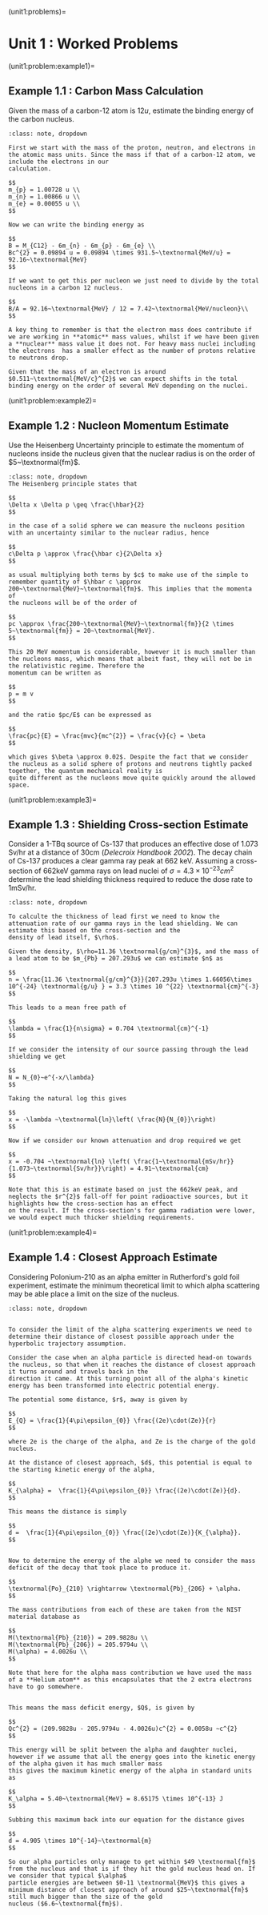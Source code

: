(unit1:problems)=
# Unit 1 : Worked Problems

(unit1:problem:example1)=
## Example 1.1 : Carbon Mass Calculation
Given the mass of a carbon-12 atom is $12u$, estimate the binding energy of the carbon nucleus.
```{admonition} Solution
:class: note, dropdown

First we start with the mass of the proton, neutron, and electrons in the atomic mass units. Since the mass if that of a carbon-12 atom, we include the electrons in our 
calculation.

$$
m_{p} = 1.00728 u \\
m_{n} = 1.00866 u \\
m_{e} = 0.00055 u \\
$$

Now we can write the binding energy as

$$
B = M_{C12} - 6m_{n} - 6m_{p} - 6m_{e} \\
Bc^{2} = 0.09894 u = 0.09894 \times 931.5~\textnormal{MeV/u} = 92.16~\textnormal{MeV}
$$

If we want to get this per nucleon we just need to divide by the total nucleons in a carbon 12 nucleus.

$$
B/A = 92.16~\textnormal{MeV} / 12 = 7.42~\textnormal{MeV/nucleon}\\
$$

A key thing to remember is that the electron mass does contribute if we are working in **atomic** mass values, whilst if we have been given 
a **nuclear** mass value it does not. For heavy mass nuclei including the electrons  has a smaller effect as the number of protons relative to neutrons drop. 

Given that the mass of an electron is around $0.511~\textnormal{MeV/c}^{2}$ we can expect shifts in the total binding energy on the order of several MeV depending on the nuclei. 

```

(unit1:problem:example2)=
## Example 1.2 : Nucleon Momentum Estimate
Use the Heisenberg Uncertainty principle to estimate the momentum of nucleons inside the nucleus given that the nuclear radius is on the order of $5~\textnormal{fm}$.

```{admonition} Solution
:class: note, dropdown
The Heisenberg principle states that 

$$
\Delta x \Delta p \geq \frac{\hbar}{2}
$$

in the case of a solid sphere we can measure the nucleons position with an uncertainty similar to the nuclear radius, hence

$$
c\Delta p \approx \frac{\hbar c}{2\Delta x}
$$

as usual multiplying both terms by $c$ to make use of the simple to remember quantity of $\hbar c \approx 200~\textnormal{MeV}~\textnormal{fm}$. This implies that the momenta of 
the nucleons will be of the order of 

$$
pc \approx \frac{200~\textnormal{MeV}~\textnormal{fm}}{2 \times 5~\textnormal{fm}} = 20~\textnormal{MeV}.
$$

This 20 MeV momentum is considerable, however it is much smaller than the nucleons mass, which means that albeit fast, they will not be in the relativistic regime. Therefore the 
momentum can be written as 

$$
p = m v
$$

and the ratio $pc/E$ can be expressed as

$$
\frac{pc}{E} = \frac{mvc}{mc^{2}} = \frac{v}{c} = \beta
$$

which gives $\beta \approx 0.02$. Despite the fact that we consider the nucleus as a solid sphere of protons and neutrons tightly packed together, the quantum mechanical reality is 
quite different as the nucleons move quite quickly around the allowed space.

```

(unit1:problem:example3)=
## Example 1.3 : Shielding Cross-section Estimate
Consider a 1-TBq source of Cs-137 that produces an effective dose of 1.073 Sv/hr at a distance of 30cm (*Delecroix Handbook 2002*). The decay chain of Cs-137 produces a clear 
gamma ray peak at 662 keV. Assuming a cross-section of 662keV gamma rays on lead nuclei of $\sigma=4.3 \times 10^{-23} cm^{2}$ determine the lead shielding thickness required to 
reduce the dose rate to 1mSv/hr.

```{admonition} Solution
:class: note, dropdown

To calculte the thickness of lead first we need to know the attenuation rate of our gamma rays in the lead shielding. We can estimate this based on the cross-section and the 
density of lead itself, $\rho$.

Given the density, $\rho=11.36 \textnormal{g/cm}^{3}$, and the mass of a lead atom to be $m_{Pb} = 207.293u$ we can estimate $n$ as 

$$
n = \frac{11.36 \textnormal{g/cm}^{3}}{207.293u \times 1.66056\times 10^{-24} \textnormal{g/u} } = 3.3 \times 10 ^{22} \textnormal{cm}^{-3}
$$

This leads to a mean free path of

$$
\lambda = \frac{1}{n\sigma} = 0.704 \textnormal{cm}^{-1}
$$

If we consider the intensity of our source passing through the lead shielding we get

$$
N = N_{0}~e^{-x/\lambda}
$$

Taking the natural log this gives

$$
x = -\lambda ~\textnormal{ln}\left( \frac{N}{N_{0}}\right)
$$

Now if we consider our known attenuation and drop required we get

$$
x = -0.704 ~\textnormal{ln} \left( \frac{1~\textnormal{mSv/hr}}{1.073~\textnormal{Sv/hr}}\right) = 4.91~\textnormal{cm}
$$

Note that this is an estimate based on just the 662keV peak, and neglects the $r^{2}$ fall-off for point radioactive sources, but it highlights how the cross-section has an effect 
on the result. If the cross-section's for gamma radiation were lower, we would expect much thicker shielding requirements.

```

(unit1:problem:example4)=
## Example 1.4 : Closest Approach Estimate
Considering Polonium-210 as an alpha emitter in Rutherford's gold foil experiment, estimate the minimum theoretical limit to which alpha scattering may be able place a limit on 
the size of the nucleus.

```{admonition} Solution
:class: note, dropdown


To consider the limit of the alpha scattering experiments we need to determine their distance of closest possible approach under the hyperbolic trajectory assumption.

Consider the case when an alpha particle is directed head-on towards the nucleus, so that when it reaches the distance of closest approach it turns around and travels back in the 
direction it came. At this turning point all of the alpha's kinetic energy has been transformed into electric potential energy.

The potential some distance, $r$, away is given by

$$
E_{Q} = \frac{1}{4\pi\epsilon_{0}} \frac{(2e)\cdot(Ze)}{r}
$$

where 2e is the charge of the alpha, and Ze is the charge of the gold nucleus.

At the distance of closest approach, $d$, this potential is equal to the starting kinetic energy of the alpha,

$$
K_{\alpha} =  \frac{1}{4\pi\epsilon_{0}} \frac{(2e)\cdot(Ze)}{d}.
$$

This means the distance is simply

$$
d =  \frac{1}{4\pi\epsilon_{0}} \frac{(2e)\cdot(Ze)}{K_{\alpha}}.
$$


Now to determine the energy of the alphe we need to consider the mass deficit of the decay that took place to produce it. 

$$
\textnormal{Po}_{210} \rightarrow \textnormal{Pb}_{206} + \alpha.
$$

The mass contributions from each of these are taken from the NIST material database as

$$
M(\textnormal{Pb}_{210}) = 209.9828u \\
M(\textnormal{Pb}_{206}) = 205.9794u \\
M(\alpha) = 4.0026u \\
$$

Note that here for the alpha mass contribution we have used the mass of a **Helium atom** as this encapsulates that the 2 extra electrons have to go somewhere.


This means the mass deficit energy, $Q$, is given by

$$
Qc^{2} = (209.9828u - 205.9794u - 4.0026u)c^{2} = 0.0058u ~c^{2}
$$

This energy will be split between the alpha and daughter nuclei, however if we assume that all the energy goes into the kinetic energy of the alpha given it has much smaller mass 
this gives the maximum kinetic energy of the alpha in standard units as

$$
K_\alpha = 5.40~\textnormal{MeV} = 8.65175 \times 10^{-13} J
$$

Subbing this maximum back into our equation for the distance gives

$$
d = 4.905 \times 10^{-14}~\textnormal{m}
$$

So our alpha particles only manage to get within $49 \textnormal{fm}$ from the nucleus and that is if they hit the gold nucleus head on. If we consider that typical $\alpha$ 
particle energies are between $0-11 \textnormal{MeV}$ this gives a minimum distance of closest approach of around $25~\textnormal{fm}$ still much bigger than the size of the gold 
nucleus ($6.6~\textnormal{fm}$). 

```
